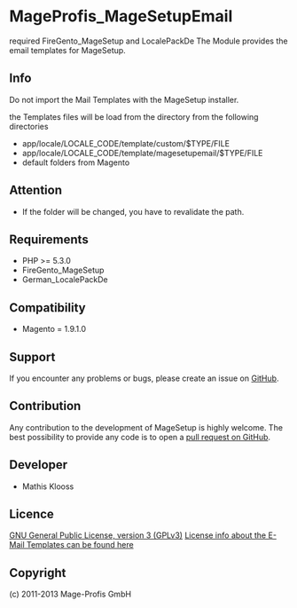 MageProfis_MageSetupEmail
===================
required FireGento_MageSetup and LocalePackDe
The Module provides the email templates for MageSetup.

Info
-----------
Do not import the Mail Templates with the MageSetup installer.

the Templates files will be load from the directory from the following directories

* app/locale/LOCALE_CODE/template/custom/$TYPE/FILE
* app/locale/LOCALE_CODE/template/magesetupemail/$TYPE/FILE
* default folders from Magento

Attention
------------
- If the folder will be changed, you have to revalidate the path.

Requirements
------------
- PHP >= 5.3.0
- FireGento_MageSetup
- German_LocalePackDe

Compatibility
-------------
- Magento = 1.9.1.0

Support
-------
If you encounter any problems or bugs, please create an issue on [GitHub](https://github.com/mageprofis/MageProfis_MageSetupEmail/issues).

Contribution
------------
Any contribution to the development of MageSetup is highly welcome. The best possibility to provide any code is to open a [pull request on GitHub](https://help.github.com/articles/using-pull-requests).

Developer
---------
* Mathis Klooss

Licence
-------
[GNU General Public License, version 3 (GPLv3)](http://opensource.org/licenses/gpl-3.0)
[License info about the E-Mail Templates can be found here](https://github.com/riconeitzel/German_LocalePack_de_DE)

Copyright
---------
(c) 2011-2013 Mage-Profis GmbH
